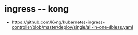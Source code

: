 # ingress -- kong

* https://github.com/Kong/kubernetes-ingress-controller/blob/master/deploy/single/all-in-one-dbless.yaml
